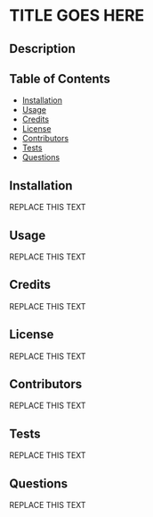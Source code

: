
# TITLE GOES HERE

## Description
        
## Table of Contents
        
* [Installation](#installation)
* [Usage](#usage)
* [Credits](#credits)
* [License](#license)
* [Contributors](#contributors)
* [Tests](#tests)
* [Questions](#questions)
        
## Installation
        
REPLACE THIS TEXT
        
## Usage 
        
REPLACE THIS TEXT
        
## Credits
        
REPLACE THIS TEXT
        
## License
        
REPLACE THIS TEXT
        
## Contributors
        
REPLACE THIS TEXT
        
## Tests
        
REPLACE THIS TEXT
        
## Questions
        
REPLACE THIS TEXT